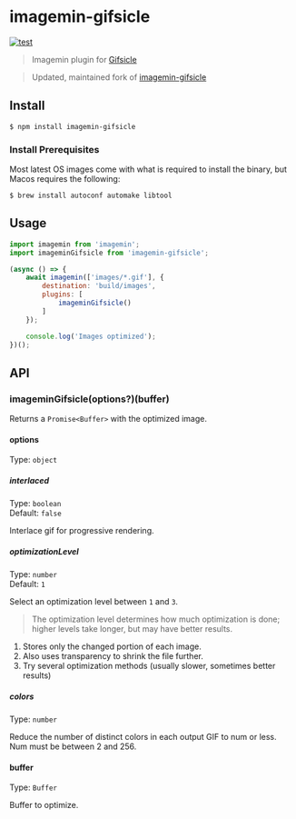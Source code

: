 # imagemin-gifsicle 

[![test](https://github.com/localnerve/imagemin-gifsicle/actions/workflows/test.yml/badge.svg)](https://github.com/localnerve/imagemin-gifsicle/actions/workflows/test.yml)

> Imagemin plugin for [Gifsicle](https://www.lcdf.org/gifsicle/)

> Updated, maintained fork of [imagemin-gifsicle](https://github.com/imagemin/imagemin-gifsicle)

## Install

```
$ npm install imagemin-gifsicle
```

### Install Prerequisites
Most latest OS images come with what is required to install the binary, but Macos requires the following:
```
$ brew install autoconf automake libtool
```

## Usage

```js
import imagemin from 'imagemin';
import imageminGifsicle from 'imagemin-gifsicle';

(async () => {
	await imagemin(['images/*.gif'], {
		destination: 'build/images',
		plugins: [
			imageminGifsicle()
		]
	});

	console.log('Images optimized');
})();
```

## API

### imageminGifsicle(options?)(buffer)

Returns a `Promise<Buffer>` with the optimized image.

#### options

Type: `object`

##### interlaced

Type: `boolean`\
Default: `false`

Interlace gif for progressive rendering.

##### optimizationLevel

Type: `number`\
Default: `1`

Select an optimization level between `1` and `3`.

> The optimization level determines how much optimization is done; higher levels take longer, but may have better results.

1. Stores only the changed portion of each image.
2. Also uses transparency to shrink the file further.
3. Try several optimization methods (usually slower, sometimes better results)

##### colors

Type: `number`

Reduce the number of distinct colors in each output GIF to num or less. Num must be between 2 and 256.

#### buffer

Type: `Buffer`

Buffer to optimize.
